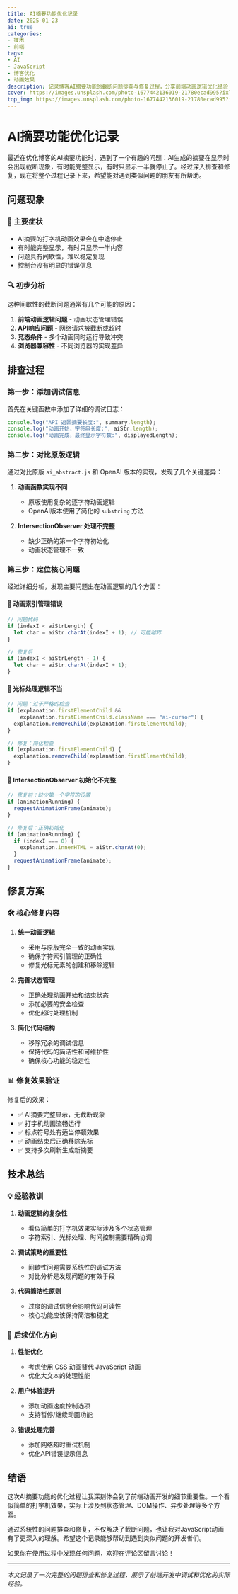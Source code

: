 ```yaml
---
title: AI摘要功能优化记录
date: 2025-01-23
ai: true
categories:
- 技术
- 前端
tags:
- AI
- JavaScript
- 博客优化
- 动画效果
description: 记录博客AI摘要功能的截断问题排查与修复过程，分享前端动画逻辑优化经验
cover: https://images.unsplash.com/photo-1677442136019-21780ecad995?ixlib=rb-4.0.3&auto=format&fit=crop&w=2070&q=80
top_img: https://images.unsplash.com/photo-1677442136019-21780ecad995?ixlib=rb-4.0.3&auto=format&fit=crop&w=2070&q=80
---
```


# AI摘要功能优化记录

最近在优化博客的AI摘要功能时，遇到了一个有趣的问题：AI生成的摘要在显示时会出现截断现象，有时能完整显示，有时只显示一半就停止了。经过深入排查和修复，现在将整个过程记录下来，希望能对遇到类似问题的朋友有所帮助。

## 问题现象

### 🐛 **主要症状**
- AI摘要的打字机动画效果会在中途停止
- 有时能完整显示，有时只显示一半内容
- 问题具有间歇性，难以稳定复现
- 控制台没有明显的错误信息

### 🔍 **初步分析**
这种间歇性的截断问题通常有几个可能的原因：
1. **前端动画逻辑问题** - 动画状态管理错误
2. **API响应问题** - 网络请求被截断或超时
3. **竞态条件** - 多个动画同时运行导致冲突
4. **浏览器兼容性** - 不同浏览器的实现差异

## 排查过程

### 第一步：添加调试信息
首先在关键函数中添加了详细的调试日志：
```javascript
console.log("API 返回摘要长度:", summary.length);
console.log("动画开始，字符串长度:", aiStr.length);
console.log("动画完成，最终显示字符数:", displayedLength);
```

### 第二步：对比原版逻辑
通过对比原版 `ai_abstract.js` 和 OpenAI 版本的实现，发现了几个关键差异：

1. **动画函数实现不同**
   - 原版使用复杂的逐字符动画逻辑
   - OpenAI版本使用了简化的 `substring` 方法

2. **IntersectionObserver 处理不完整**
   - 缺少正确的第一个字符初始化
   - 动画状态管理不一致

### 第三步：定位核心问题
经过详细分析，发现主要问题出在动画逻辑的几个方面：

#### 🔧 **动画索引管理错误**
```javascript
// 问题代码
if (indexI < aiStrLength) {
  let char = aiStr.charAt(indexI + 1); // 可能越界
}

// 修复后
if (indexI < aiStrLength - 1) {
  let char = aiStr.charAt(indexI + 1);
}
```

#### 🔧 **光标处理逻辑不当**
```javascript
// 问题：过于严格的检查
if (explanation.firstElementChild && 
    explanation.firstElementChild.className === "ai-cursor") {
  explanation.removeChild(explanation.firstElementChild);
}

// 修复：简化检查
if (explanation.firstElementChild) {
  explanation.removeChild(explanation.firstElementChild);
}
```

#### 🔧 **IntersectionObserver 初始化不完整**
```javascript
// 修复前：缺少第一个字符的设置
if (animationRunning) {
  requestAnimationFrame(animate);
}

// 修复后：正确初始化
if (animationRunning) {
  if (indexI === 0) {
    explanation.innerHTML = aiStr.charAt(0);
  }
  requestAnimationFrame(animate);
}
```

## 修复方案

### 🛠️ **核心修复内容**

1. **统一动画逻辑**
   - 采用与原版完全一致的动画实现
   - 确保字符索引管理的正确性
   - 修复光标元素的创建和移除逻辑

2. **完善状态管理**
   - 正确处理动画开始和结束状态
   - 添加必要的安全检查
   - 优化超时处理机制

3. **简化代码结构**
   - 移除冗余的调试信息
   - 保持代码的简洁性和可维护性
   - 确保核心功能的稳定性

### 📊 **修复效果验证**

修复后的效果：
- ✅ AI摘要完整显示，无截断现象
- ✅ 打字机动画流畅运行
- ✅ 标点符号处有适当停顿效果
- ✅ 动画结束后正确移除光标
- ✅ 支持多次刷新生成新摘要

## 技术总结

### 💡 **经验教训**

1. **动画逻辑的复杂性**
   - 看似简单的打字机效果实际涉及多个状态管理
   - 字符索引、光标处理、时间控制需要精确协调

2. **调试策略的重要性**
   - 间歇性问题需要系统性的调试方法
   - 对比分析是发现问题的有效手段

3. **代码简洁性原则**
   - 过度的调试信息会影响代码可读性
   - 核心功能应该保持简洁和稳定

### 🔮 **后续优化方向**

1. **性能优化**
   - 考虑使用 CSS 动画替代 JavaScript 动画
   - 优化大文本的处理性能

2. **用户体验提升**
   - 添加动画速度控制选项
   - 支持暂停/继续动画功能

3. **错误处理完善**
   - 添加网络超时重试机制
   - 优化API错误提示信息

## 结语

这次AI摘要功能的优化过程让我深刻体会到了前端动画开发的细节重要性。一个看似简单的打字机效果，实际上涉及到状态管理、DOM操作、异步处理等多个方面。

通过系统性的问题排查和修复，不仅解决了截断问题，也让我对JavaScript动画有了更深入的理解。希望这个记录能够帮助到遇到类似问题的开发者们。

如果你在使用过程中发现任何问题，欢迎在评论区留言讨论！

---

*本文记录了一次完整的问题排查和修复过程，展示了前端开发中调试和优化的实际经验。*
